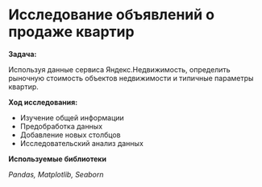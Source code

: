 # Исследование объявлений о продаже квартир

**Задача:**

Используя данные сервиса Яндекс.Недвижимость, определить рыночную стоимость объектов недвижимости и типичные параметры квартир.

**Ход исследования:**

* Изучение общей информации
* Предобработка данных
* Добавление новых столбцов
* Исследовательский анализ данных

**Используемые библиотеки**

*Pandas, Matplotlib, Seaborn*
